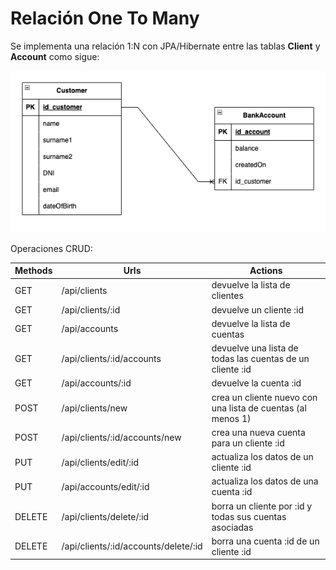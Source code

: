 # Relación One To Many
Se implementa una relación 1:N con JPA/Hibernate entre las tablas **Client**
y **Account** como sigue:

![model](src/main/resources/images/model.png)

Operaciones CRUD:

| Methods | Urls                                 | Actions                                                     |
|---------|--------------------------------------|-------------------------------------------------------------|
| GET     | /api/clients                         | devuelve la lista de clientes                               |
| GET     | /api/clients/:id                      | devuelve un cliente :id                                     |
| GET     | /api/accounts                        | devuelve la lista de cuentas                                |
| GET     | /api/clients/:id/accounts            | devuelve una lista de todas las cuentas de un cliente :id   |
| GET     | /api/accounts/:id                    | devuelve la cuenta :id                                      |
| POST    | /api/clients/new                     | crea un cliente nuevo con una lista de cuentas (al menos 1) |
| POST    | /api/clients/:id/accounts/new        | crea una nueva cuenta para un cliente :id                   |
| PUT     | /api/clients/edit/:id                | actualiza los datos de un cliente :id                       |
| PUT     | /api/accounts/edit/:id               | actualiza los datos de una cuenta :id                       |
| DELETE  | /api/clients/delete/:id              | borra un cliente por :id y todas sus cuentas asociadas      |
| DELETE  | /api/clients/:id/accounts/delete/:id | borra una cuenta :id de un cliente :id                      |


